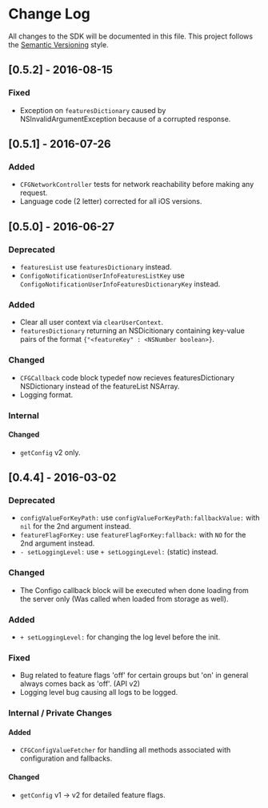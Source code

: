 # Change Log
All changes to the SDK will be documented in this file.
This project follows the [Semantic Versioning](http://semver.org) style.

## [0.5.2] - 2016-08-15
### Fixed
- Exception on `featuresDictionary` caused by NSInvalidArgumentException because of a corrupted response.

## [0.5.1] - 2016-07-26
### Added
- `CFGNetworkController` tests for network reachability before making any request.
- Language code (2 letter) corrected for all iOS versions.

## [0.5.0] - 2016-06-27
### Deprecated
- `featuresList` use `featuresDictionary` instead.
- `ConfigoNotificationUserInfoFeaturesListKey` use `ConfigoNotificationUserInfoFeaturesDictionaryKey` instead.

### Added
- Clear all user context via `clearUserContext`.
- `featuresDictionary` returning an NSDicitionary containing key-value pairs of the format `{"<featureKey" : <NSNumber boolean>}`.

### Changed
- `CFGCallback` code block typedef now recieves featuresDictionary NSDictionary instead of the featureList NSArray.
- Logging format.

### Internal
#### Changed 
- `getConfig` v2 only.

## [0.4.4] - 2016-03-02 
### Deprecated
- `configValueForKeyPath:` use `configValueForKeyPath:fallbackValue:` with `nil` for the 2nd argument instead.
- `featureFlagForKey:` use `featureFlagForKey:fallback:` with `NO` for the 2nd argument instead.
- `- setLoggingLevel:` use `+ setLoggingLevel:` (static) instead.

### Changed
- The Configo callback block will be executed when done loading from the server only (Was called when loaded from storage as well).

### Added
- `+ setLoggingLevel:` for changing the log level before the init.

### Fixed
- Bug related to feature flags 'off' for certain groups but 'on' in general always comes back as 'off'. (API v2)
- Logging level bug causing all logs to be logged.

### Internal / Private Changes
#### Added
- `CFGConfigValueFetcher` for handling all methods associated with configuration and fallbacks.

#### Changed
- `getConfig` v1 -> v2 for detailed feature flags.
